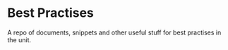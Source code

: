 # Best Practises

A repo of documents, snippets and other useful stuff for best practises in the unit.
